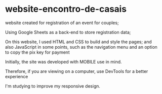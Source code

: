 # website-encontro-de-casais
 website created for registration of an event for couples;  
 
 Using Google Sheets as a back-end to store registration data;

 On this website, I used HTML and CSS to build and style the pages; and also JavaScript in some points, such as the navigation menu and an option to copy the pix key for payment

Initially, the site was developed with MOBILE use in mind.

Therefore, if you are viewing on a computer, use DevTools for a better experience

I'm studying to improve my responsive design.
